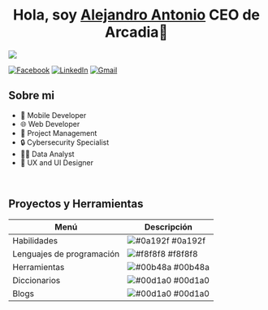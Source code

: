 <div align="center">
<h1 align="center">Hola, soy <a href="">Alejandro Antonio</a> CEO de Arcadia👋</h1>
</div>
<img src="https://i.pinimg.com/736x/32/0a/79/320a79f4adc9e0e72135888319f18aa8.jpg">

[![Facebook](https://img.icons8.com/ios-filled/50/000000/facebook.png)](https://www.facebook.com/alejandro.charun)
[![LinkedIn](https://img.icons8.com/ios-filled/50/000000/linkedin.png)](https://www.linkedin.com/in/alejandro-antonio-de-la-cruz-charun-a7805a21b/)
[![Gmail](https://img.icons8.com/ios-filled/50/000000/gmail.png)](https://mail.google.com)

## Sobre mi

- 📲 Mobile Developer
- 🌐 Web Developer
- 💼 Project Management
- 🔒 Cybersecurity Specialist
- 👨‍💻 Data Analyst
- 🎨 UX and UI Designer

<br>

## Proyectos y Herramientas

| Menú             | Descripción                                                                |
| ----------------- | ------------------------------------------------------------------ |
| Habilidades | ![#0a192f](https://via.placeholder.com/10/0a192f?text=+) #0a192f |
| Lenguajes de programación | ![#f8f8f8](https://via.placeholder.com/10/f8f8f8?text=+) #f8f8f8 |
| Herramientas | ![#00b48a](https://via.placeholder.com/10/00b48a?text=+) #00b48a |
| Diccionarios | ![#00d1a0](https://via.placeholder.com/10/00b48a?text=+) #00d1a0 |
| Blogs | ![#00d1a0](https://via.placeholder.com/10/00b48a?text=+) #00d1a0 |
